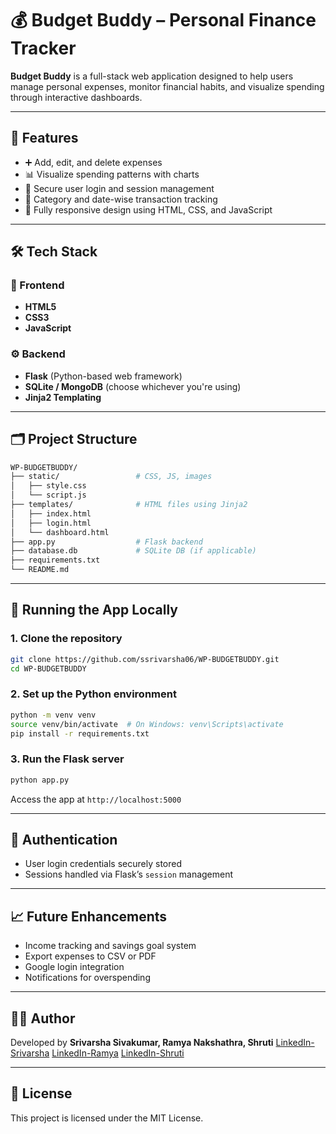 
# 💰 Budget Buddy – Personal Finance Tracker

**Budget Buddy** is a full-stack web application designed to help users manage personal expenses, monitor financial habits, and visualize spending through interactive dashboards.

---

## 🌟 Features

- ➕ Add, edit, and delete expenses
- 📊 Visualize spending patterns with charts
- 🔐 Secure user login and session management
- 📁 Category and date-wise transaction tracking
- 📱 Fully responsive design using HTML, CSS, and JavaScript

---

## 🛠️ Tech Stack

### 🔧 Frontend
- **HTML5**
- **CSS3**
- **JavaScript**
### ⚙️ Backend
- **Flask** (Python-based web framework)
- **SQLite / MongoDB** (choose whichever you're using)
- **Jinja2 Templating**

---

## 🗂️ Project Structure

```bash
WP-BUDGETBUDDY/
├── static/                 # CSS, JS, images
│   ├── style.css
│   └── script.js
├── templates/              # HTML files using Jinja2
│   ├── index.html
│   ├── login.html
│   └── dashboard.html
├── app.py                  # Flask backend
├── database.db             # SQLite DB (if applicable)
├── requirements.txt
└── README.md
```

---

## 🚀 Running the App Locally

### 1. Clone the repository

```bash
git clone https://github.com/ssrivarsha06/WP-BUDGETBUDDY.git
cd WP-BUDGETBUDDY
```

### 2. Set up the Python environment

```bash
python -m venv venv
source venv/bin/activate  # On Windows: venv\Scripts\activate
pip install -r requirements.txt
```

### 3. Run the Flask server

```bash
python app.py
```

Access the app at `http://localhost:5000`

---

## 🔐 Authentication

- User login credentials securely stored
- Sessions handled via Flask’s `session` management

---

## 📈 Future Enhancements

- Income tracking and savings goal system
- Export expenses to CSV or PDF
- Google login integration
- Notifications for overspending

---

## 🙋‍♀️ Author

Developed by **Srivarsha Sivakumar, Ramya Nakshathra, Shruti** 
[LinkedIn-Srivarsha](https://linkedin.com/in/srivarsha-sivakumar)
[LinkedIn-Ramya](https://www.linkedin.com/in/ramya-nakshathra)
[LinkedIn-Shruti](https://www.linkedin.com/in/shrutiselvakkumar)

---

## 📄 License

This project is licensed under the MIT License.
